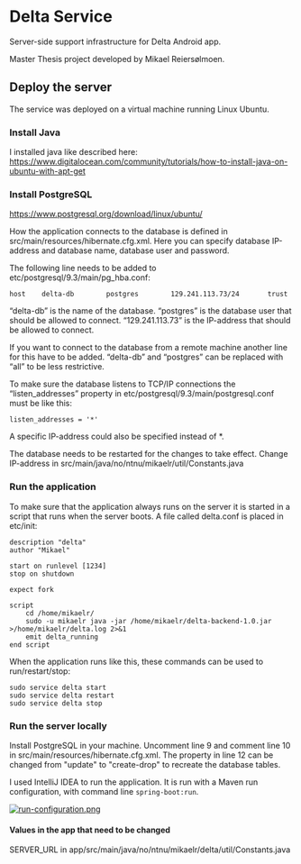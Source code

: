 # Delta Service

Server-side support infrastructure for Delta Android app.

Master Thesis project developed by Mikael Reiersølmoen.


## Deploy the server

The service was deployed on a virtual machine running Linux Ubuntu.

### Install Java

I installed java like described here: https://www.digitalocean.com/community/tutorials/how-to-install-java-on-ubuntu-with-apt-get

### Install PostgreSQL

https://www.postgresql.org/download/linux/ubuntu/

How the application connects to the database is defined in src/main/resources/hibernate.cfg.xml. Here you can specify database IP-address and database name, database user and password.

The following line needs to be added to etc/postgresql/9.3/main/pg_hba.conf:
```
host    delta-db        postgres        129.241.113.73/24       trust
```
“delta-db” is the name of the database.
“postgres” is the database user that should be allowed to connect.
“129.241.113.73” is the IP-address that should be allowed to connect.

If you want to connect to the database from a remote machine another line for this have to be added. “delta-db” and “postgres” can be replaced with “all” to be less restrictive.

To make sure the database listens to TCP/IP connections the “listen_addresses” property in etc/postgresql/9.3/main/postgresql.conf must be like this:
```
listen_addresses = '*'
```
A specific IP-address could also be specified instead of *.

The database needs to be restarted for the changes to take effect.
Change IP-address in src/main/java/no/ntnu/mikaelr/util/Constants.java

### Run the application

To make sure that the application always runs on the server it is started in a script that runs when the server boots. A file called delta.conf is placed in etc/init:
```
description "delta"
author "Mikael"

start on runlevel [1234]
stop on shutdown

expect fork

script
    cd /home/mikaelr/
    sudo -u mikaelr java -jar /home/mikaelr/delta-backend-1.0.jar >/home/mikaelr/delta.log 2>&1
    emit delta_running
end script
```
When the application runs like this, these commands can be used to run/restart/stop:
```
sudo service delta start
sudo service delta restart
sudo service delta stop
```
### Run the server locally

Install PostgreSQL in your machine.
Uncomment line 9 and comment line 10 in src/main/resources/hibernate.cfg.xml.
The property in line 12 can be changed from "update" to "create-drop" to recreate the database tables.

I used IntelliJ IDEA to run the application. It is run with a Maven run configuration, with command line ```spring-boot:run```.

[![run-configuration.png](https://s28.postimg.org/cscfrqpa5/run_configuration.png)](https://postimg.org/image/dhv843ptl/)

#### Values in the app that need to be changed

SERVER_URL in app/src/main/java/no/ntnu/mikaelr/delta/util/Constants.java

